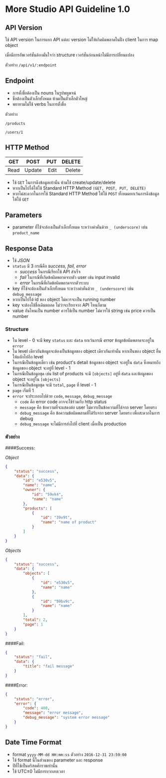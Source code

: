 # More Studio API Guideline 1.0

## API Version

ใช้ API version ในการแยก API แต่ละ version ไม่ให้เกิดผิดพลาดในฝั่ง client ในการ map object

เมื่อมีการอัพเวอร์ชั่นต้องมั่นใจว่า structure เวอร์ชั่นก่อนหน้าไม่มีการเปลี่ยนแปลง

ตัวอย่าง
`/api/v1/:endpoint` 

## Endpoint

* การตั้งชื่อต้องเป็น nouns ในรูปพหูพจน์
* ชื่อต้องเป็นตัวเล็กทั้งหมด ห้ามเป็นตัวเล็กตัวใหญ่
* พยายามไม่ใช้ verbs ในการตั้งชื่อ

ตัวอย่าง

`/products`

`/users/1`

## HTTP Method
| GET    |   POST   |  PUT   | DELETE |
|--------|:--------:|-------:|-------:|
| Read   | Update   | Edit   | Delete |

* ใช้ `GET` ในการดึงข้อมูลเท่านั้น ห้ามใช้ create/update/delete
* หากเป็นไปได้ให้ใช้ Standard HTTP Method `(GET, POST, PUT, DELETE)`
* หากไม่สะดวกในการใช้ Standard HTTP Method ให้ใช้ `POST` ทั้งหมดยกเว้นการดึงข้อมูลให้ใช้ `GET`

## Parameters

* parameter ที่ใช้จะต้องเป็นตัวเล็กทั้งหมด ระหว่างคำคั่นด้วย `_ (underscore)` เช่น `product_name`


## Response Data

* ใช้ *JSON* 
* `status` มี 3 กรณีคือ *success, fail, error*
    * *success* ในกรณีเรียกใช้ API สำเร็จ
    * *fail* ในกรณีที่เกิดข้อผิดพลาดจากตัว user เช่น input invalid
    * *error* ในกรณีที่เกิดข้อผิดพลาดจากตัวระบบ
* key ที่ใช้จะต้องเป็นตัวเล็กทั้งหมด ระหว่างคำคั่นด้วย `_ (underscore)` เช่น `debug_message`
* หากเป็นไปได้ id ของ object ไม่ควรจะเป็น running number
* key จะต้องใช้ชื่อเดิมตลอด ไม่ว่าจะเรียกจาก API ไหนก็ตาม
* value อันไหนเป็น number ควรใช้เป็น number ไม่ควรใช้ string เช่น price ควรเป็น number

### Structure

* ใน level - 0 จะมี key `status` และ `data`  ยกเว้นกรณี *error* ข้อมูลข้อผิดพลาดจะอยู่ใน `error`
* ใน level เดียวกันข้อมูลจะต้องเป็นข้อมูลของ object เดียวกันเท่านั้น หากเป็นของ object อื่นให้ผลักไปอีก level
* ในกรณีเป็นข้อมูลเดี่ยว เช่น product's detail ข้อมูลของ object จะอยู่ใน `data` ซึ่งหมายถึงข้อมูลของ object จะอยู่ที่ level - 1
* ในกรณีเป็นข้อมูลชุด เช่น list of products จะมี `[objects]` อยู่ที่ `data` และข้อมูลของ object จะอยู่ใน `[objects]`
* ในกรณีเป็นข้อมูลชุด จะมี `total`, `page` ที่ level - 1
* `page` เริ่มที่ 1
* `error` จะประกอบไปด้วย `code`, `message`, `debug_message`
    * `code` คือ error code อาจจะใช้ร่วมกับ http status
    * `message` คือ ข้อความที่จะแสดงต่อ user ไม่ควรเป็นข้อความที่ได้จาก server โดยตรง
    * `debug_message` คือ ข้อความข้อผิดพลาดที่ได้รับจาก server โดยตรง เพื่อสะดวกในการ debug
    * `debug_message` จะไม่มีการส่งไปที่ client เมื่อเป็น production 

### ตัวอย่าง

####Success:

*Object*

```JSON
{
    "status": "success",
    "data": {
        "id": "e530v5",
        "name": "name",
        "owner": {
            "id": "59vk4",
            "name": "name"
        },
        "products": [
            {
                "id": "39v9t",
                "name": "name of product"
            }
        ]
    }
}
```

*Objects*

```JSON
{
    "status": "success",
    "data": {
        "objects": [
            {
                "id": "e530v5",
                "name": "name"
            }, 
            {
                "id": "59bv9c",
                "name": "name"
            }
        ],
        "total": 2,
        "page": 1
    }
}
```

####Fail:

```JSON
{
    "status": "fail",
    "data": {
        "title": "fail message"
    }
}
```

####Error:

```JSON
{
    "status": "error",
    "error": {
        "code": 400,
        "message": "error message",
        "debug_message": "system error message"
    }
}
```

## Date Time Format

* format `yyyy-MM-dd HH:mm:ss` ตัวอย่าง `2016-12-31 23:59:00`
* ใช้ format นี้ในส่วนของ parameter และ response
* ปีที่ใช้เป็นคริสตศักราชเท่านั้น
* ใช้ UTC±0 ไม่มีการบวกลบเวลา

